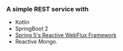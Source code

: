 ### A simple REST service with
* Kotlin
* SpringBoot 2
* [Spring 5's Reactive WebFlux Framework](https://docs.spring.io/spring/docs/current/spring-framework-reference/web-reactive.html#webflux)
* Reactive Mongo. 